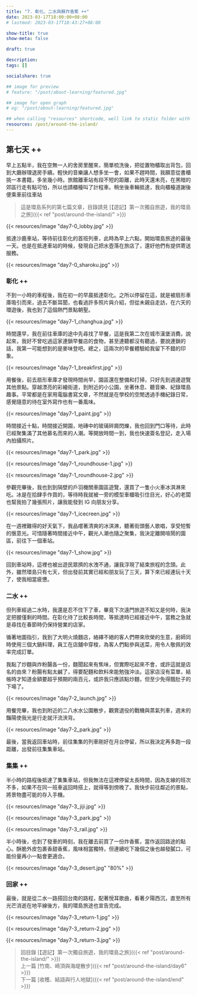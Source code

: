 ```yaml
---
title: "7. 彰化、二水與蘇炸香蕉 ++"
date: 2023-03-17T18:00:00+08:00
# lastmod: 2023-03-17T18:43:27+08:00

show-title: true
show-meta: false

draft: true

description:
tags: []

socialshare: true

## image for preview
# feature: "/post/about-learning/featured.jpg"

## image for open graph
# og: "/post/about-learning/featured.jpg"

## when calling "resources" shortcode, well link to static folder with this path 
resources: /post/around-the-island/
---
```


<!-- &nbsp; -->

<!-- [text]({ ref "relpath" })。 -->

## 第七天 ++

早上五點半，我在空無一人的舍房里醒來，簡單梳洗後，把從置物櫃取出背包，回到大廳辦理退房手續。輕快的音樂讓人想多坐一會，如果不趕時間，我願意從書櫃挑一本書籍，多坐幾小時。旅館離車站有段不短的距離，此時天還未亮，在黑暗的郊區行走有點可怕，所以也請櫃檯叫了計程車。稍坐後車輛抵達，我向櫃檯道謝後便乘車前往車站

<!--more-->

> 這是環島系列的第七篇文章，目錄請見 [【遊記】第一次獨自旅遊，我的環島之旅]({{< ref "post/around-the-island/" >}})

{{< resources/image "day7-0_lobby.jpg"  >}}

抵達沙鹿車站，等待前往彰化的首班列車，此時為早上六點，開始環島旅途的最後一天。也是在抵達車站的時候，發現自己把水壺落在旅店了，還好他們有提供寄送服務。

{{< resources/image "day7-0_sharoku.jpg"  >}}

### 彰化 ++

不到一小時的車程後，我在初一的早晨抵達彰化。之所以停留在這，就是被扇形車庫吸引而來，過去不斷耳聞，也看過許多照片與介紹，但從未親自走訪，在六天的環遊後，我也到了這個熱門景點朝聖。

{{< resources/image "day7-1_changhua.jpg"  >}}

時間還早，我在前往車庫的途中先尋找了早餐，這是我第二次在城市漢堡消費。說起來，我好不曾吃過這家連鎖早餐店的食物，甚至連聽都沒有聽過，要說連鎖的話，我第一可能想到的是麥味登吧。總之，這兩次的早餐體驗給我留下不錯的印象。

{{< resources/image "day7-1_breakfirst.jpg"  >}}

用餐後，前去扇形車庫才發現時間尚早，園區還在整備和打掃，只好先到週邊遊覽其他景點。穿越漂亮的彩繪街道，到附近的小公園，坐著休息、聽音樂、紀錄環島趣事。平常都是在家用電腦書寫文章，不然就是在學校的空閒透過手機紀錄日常，感覺隨意的待在室外寫作也有一番風味。

{{< resources/image "day7-1_paint.jpg"  >}}

時間接近十點，時間接近開園，地磚中的玻璃碎屑閃爍，我也回到門口等待，此時已經聚集滿了其他慕名而來的人潮。等開放時間一到，我也快速簽名登記，走入場內拍攝照片。

{{< resources/image "day7-1_park.jpg"  >}}

{{< resources/image "day7-1_roundhouse-1.jpg"  >}}

{{< resources/image "day7-1_roundhouse-2.jpg"  >}}

參觀完畢後，我也到到隔壁的戶羽機關車園區遊覽，還買了一隻小火車冰淇淋來吃。冰是在拾肆手作買的，等待時我就被一旁的模型車櫃吸引住目光，好心的老闆也幫我拍了幾張照片，讓我能發到 IG 向朋友分享。

{{< resources/image "day7-1_icecreen.jpg"  >}}

在一週裡難得的好天氣下，我品嚐著清爽的冰淇淋，聽著街頭藝人歌唱，享受短暫的愜意光。可惜隨著時間接近中午，觀光人潮也隨之聚集，我決定離開喧鬧的園區，前往下一個車站。

{{< resources/image "day7-1_show.jpg"  >}}

回到車站時，這裡也被出遊民眾擠的水洩不通，讓我浮現了結束旅程的念頭。此外，雖然環島只有七天，但出發前其實已經和朋友玩了三天，算下來已經連玩十天了，使我相當疲憊。

### 二水 ++

但列車經過二水時，我還是忍不住下了車，畢竟下次遠門旅遊不知又是何時，我決定把握僅剩的時間。在彰化待了比較長時間，等抵達時已經接近中午，當務之急就是尋找在春節時仍保持營業的店家。

循著地圖指引，我到了大明火燒麵店，絡繹不絕的客人們帶來欣榮的生意，廚師同時使用三個大鍋料理，員工在店舖中穿梭，為客人們點參與送菜，用令人敬佩的效率完成訂單。

我點了炒麵與炸粉腸各一份，麵聞起來有焦味，但實際吃起來不會，或許這就是店名的由來？粉腸有點太鹹了，得要配麵和飲料來能勉強沖淡。這家店沒有菜單，結帳時才知道金額要超乎預期的兩百元，或許我只應該點炒麵，但至少免得餓肚子的下場了。

{{< resources/image "day7-2_launch.jpg"  >}}

用餐完畢，我也到附近的二八水水公園散步，觀賞退役的戰機與蒸氣列車，週末的豔陽使我光是行走就汗流浹背。

{{< resources/image "day7-2_park.jpg"  >}}

最後，當我返回車站時，前往集集的列車剛好在月台停留，所以我決定再多跑一段距離，出發前往集集車站。

### 集集 ++

半小時的路程後抵達了集集車站，但我無法在這裡停留太長時間，因為支線的班次不多，如果不在同一班車返回時搭上，就得等到傍晚了。我快步前往鄰近的景點，將景物盡可能的存入手機。

{{< resources/image "day7-3_jiji.jpg"  >}}

{{< resources/image "day7-3_park.jpg"  >}}

{{< resources/image "day7-3_rail.jpg"  >}}

半小時後，也到了發車的時刻，我在離去前買了一份炸香蕉，當作返回路途的點心。酥脆外皮包裹香甜香蕉，風味相當獨特，但連續吃下幾個之後也越發膩口，可能份量再小一點會更適合。

{{< resources/image "day7-3_desert.jpg" "80%" >}}

### 回家 ++

最後，就是從二水一路搭回台南的路程，配著悅耳歌曲，看著夕陽西沉，直至所有光芒消逝在地平線後方，我的環島旅途也宣告完成。

{{< resources/image "day7-3_return-1.jpg"  >}}

{{< resources/image "day7-3_return-2.jpg"  >}}

{{< resources/image "day7-3_return-3.jpg"  >}}

<!-- 回到大橋，時間已經六點 回到 習慣的房間 煮麵 將照片匯出 休息

{{< resources/image "day7-3_return-end.jpg"  >}} -->

> 回目錄 [【遊記】第一次獨自旅遊，我的環島之旅]({{< ref "post/around-the-island/" >}})  
> 上一篇 [竹南、崎頂與海堤散步]({{< ref "post/around-the-island/day6" >}})  
> 下一篇 [收穫、結語與行人地獄]({{< ref "post/around-the-island/end" >}})  